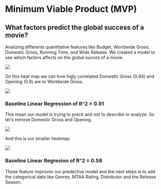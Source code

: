 # Minimum Viable Product (MVP)

## What factors predict the global success of a movie?

Analizing differents quantitative features like Budget, Worldwide Gross, Domestic Gross, Running Time, and Wide Release. We created a model to see which factors affects on the global succes of a movie.

![](https://github.com/dieguque/Movies_Project/blob/2378c360866f1caeba751af20be725dfdec66e50/MVP/charts/pairplot.png)

On this heat map we can how higly correlated Domestic Gross (0.94) and Opening (0.9) are to Worldwide Gross.

![](https://github.com/dieguque/Movies_Project/blob/2378c360866f1caeba751af20be725dfdec66e50/MVP/charts/big_heat_map.png)

### Baseline Linear Regression of R^2 = 0.91

This mean our model is trying to precit and not to describe or analyze. So let's remove Domestic Gross and Opening.

![](https://github.com/dieguque/Movies_Project/blob/2378c360866f1caeba751af20be725dfdec66e50/MVP/charts/pairplot_small.png)

And this is our smaller heatmap:

![](https://github.com/dieguque/Movies_Project/blob/2378c360866f1caeba751af20be725dfdec66e50/MVP/charts/small_heat_map.png)

### Baseline Linear Regresion of R^2 = 0.58

These feature improves our predective model and the next steps is to add the categorical data like Genres, MTAA Rating, Distributor and the Release Season.
